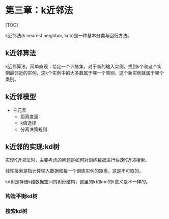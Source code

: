 # 第三章：k近邻法

[TOC]

k近邻法(k nearest neighbor, knn)是一种基本分类与回归方法。

## k近邻算法

k近邻算法，简单直观：给定一个训练集，对于新的输入实例，找到k个和这个实例最邻近的实例，这k个实例中的大多数属于哪一个类别，这个新实例就属于哪个类别。

## k近邻模型

- 三元素
  - 距离度量
  - k值选择
  - 分离决策规则

## k近邻的实现:kd树

实现K近邻法时，主要考虑的问题是如何对训练数据进行快速K近邻搜索。

线性搜索是指计算输入数据和每一个训练实例的距离。这是不可取的。

kd树是存储k维数据空间的树形结构，这里的k和knn的k意义是不一样的。

### 构造平衡kd树

### 搜索kd树



